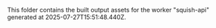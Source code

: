 This folder contains the built output assets for the worker "squish-api" generated at 2025-07-27T15:51:48.440Z.